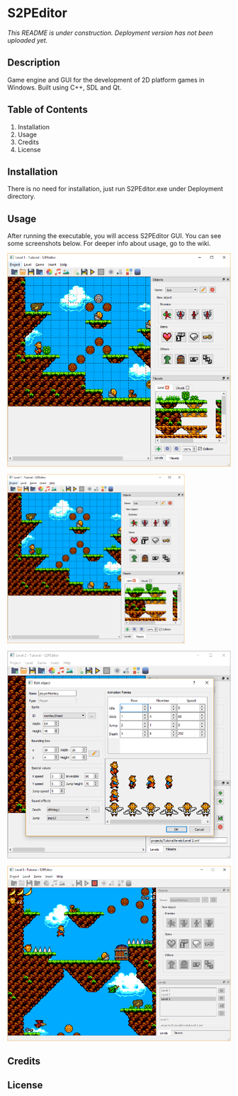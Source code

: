 # S2PEditor
*This README is under construction. Deployment version has not been uploaded yet.*
## Description
Game engine and GUI for the development of 2D platform games in Windows. Built using C++, SDL and Qt. 
## Table of Contents
1. Installation
1. Usage
1. Credits
1. License
## Installation
There is no need for installation, just run S2PEditor.exe under Deployment directory.
## Usage
After running the executable, you will access S2PEditor GUI. You can see some screenshots below. For deeper info about usage, go to the wiki.

![Main window](S2PEditor/assets/images/screenshot1.png)

<img src="S2PEditor/assets/images/screenshot1.png" width="400">

![Creating a player object](S2PEditor/assets/images/screenshot2.png)

![Testing a level](S2PEditor/assets/images/screenshot3.png)

## Credits
## License



